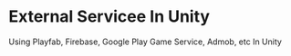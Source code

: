 # External Servicee In Unity
Using Playfab, Firebase, Google Play Game Service, Admob, etc In Unity
